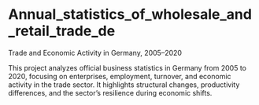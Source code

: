 # Annual_statistics_of_wholesale_and_retail_trade_de
Trade and Economic Activity in Germany, 2005–2020


This project analyzes official business statistics in Germany from 2005 to 2020, focusing on enterprises, employment, turnover, and economic activity in the trade sector. It highlights structural changes, productivity differences, and the sector’s resilience during economic shifts.
